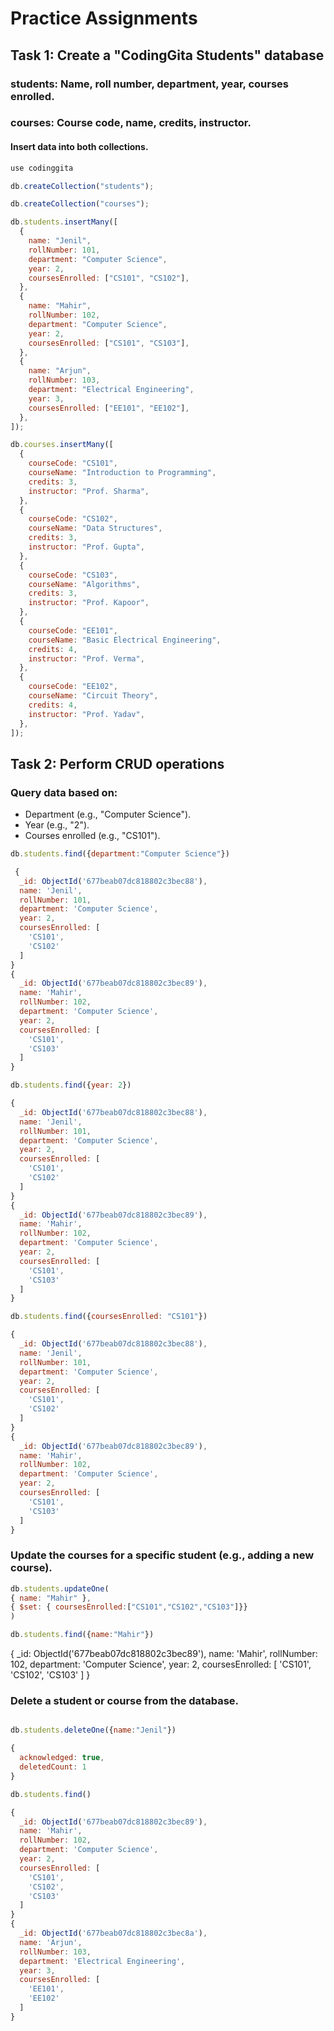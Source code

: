 #  Practice Assignments

## Task 1: Create a "CodingGita Students" database
### students: Name, roll number, department, year, courses enrolled.
### courses: Course code, name, credits, instructor.
#### Insert data into both collections.


```javascript
use codinggita
```

```js
db.createCollection("students");
```

```js 
db.createCollection("courses");
```



```javascript
db.students.insertMany([
  {
    name: "Jenil",
    rollNumber: 101,
    department: "Computer Science",
    year: 2,
    coursesEnrolled: ["CS101", "CS102"],
  },
  {
    name: "Mahir",
    rollNumber: 102,
    department: "Computer Science",
    year: 2,
    coursesEnrolled: ["CS101", "CS103"],
  },
  {
    name: "Arjun",
    rollNumber: 103,
    department: "Electrical Engineering",
    year: 3,
    coursesEnrolled: ["EE101", "EE102"],
  },
]);
```

```javascript
db.courses.insertMany([
  {
    courseCode: "CS101",
    courseName: "Introduction to Programming",
    credits: 3,
    instructor: "Prof. Sharma",
  },
  {
    courseCode: "CS102",
    courseName: "Data Structures",
    credits: 3,
    instructor: "Prof. Gupta",
  },
  {
    courseCode: "CS103",
    courseName: "Algorithms",
    credits: 3,
    instructor: "Prof. Kapoor",
  },
  {
    courseCode: "EE101",
    courseName: "Basic Electrical Engineering",
    credits: 4,
    instructor: "Prof. Verma",
  },
  {
    courseCode: "EE102",
    courseName: "Circuit Theory",
    credits: 4,
    instructor: "Prof. Yadav",
  },
]);
```

## Task 2: Perform CRUD operations

### Query data based on:
- Department (e.g., "Computer Science").
- Year (e.g., "2").
- Courses enrolled (e.g., "CS101").

```javascript
db.students.find({department:"Computer Science"})

 {
  _id: ObjectId('677beab07dc818802c3bec88'),
  name: 'Jenil',
  rollNumber: 101,
  department: 'Computer Science',
  year: 2,
  coursesEnrolled: [
    'CS101',
    'CS102'
  ]
}
{
  _id: ObjectId('677beab07dc818802c3bec89'),
  name: 'Mahir',
  rollNumber: 102,
  department: 'Computer Science',
  year: 2,
  coursesEnrolled: [
    'CS101',
    'CS103'
  ]
}
```

```javascript
db.students.find({year: 2})

{
  _id: ObjectId('677beab07dc818802c3bec88'),
  name: 'Jenil',
  rollNumber: 101,
  department: 'Computer Science',
  year: 2,
  coursesEnrolled: [
    'CS101',
    'CS102'
  ]
}
{
  _id: ObjectId('677beab07dc818802c3bec89'),
  name: 'Mahir',
  rollNumber: 102,
  department: 'Computer Science',
  year: 2,
  coursesEnrolled: [
    'CS101',
    'CS103'
  ]
}
```

```javascript
db.students.find({coursesEnrolled: "CS101"})

{
  _id: ObjectId('677beab07dc818802c3bec88'),
  name: 'Jenil',
  rollNumber: 101,
  department: 'Computer Science',
  year: 2,
  coursesEnrolled: [
    'CS101',
    'CS102'
  ]
}
{
  _id: ObjectId('677beab07dc818802c3bec89'),
  name: 'Mahir',
  rollNumber: 102,
  department: 'Computer Science',
  year: 2,
  coursesEnrolled: [
    'CS101',
    'CS103'
  ]
}
```


### Update the courses for a specific student (e.g., adding a new course).

```javascript
db.students.updateOne(
{ name: "Mahir" },
{ $set: { coursesEnrolled:["CS101","CS102","CS103"]}}
)
```

```js
db.students.find({name:"Mahir"})
```

{
  _id: ObjectId('677beab07dc818802c3bec89'),
  name: 'Mahir',
  rollNumber: 102,
  department: 'Computer Science',
  year: 2,
  coursesEnrolled: [
    'CS101',
    'CS102',
    'CS103'
  ]
}


### Delete a student or course from the database.

```javascript

db.students.deleteOne({name:"Jenil"})

{
  acknowledged: true,
  deletedCount: 1
}

db.students.find()

{
  _id: ObjectId('677beab07dc818802c3bec89'),
  name: 'Mahir',
  rollNumber: 102,
  department: 'Computer Science',
  year: 2,
  coursesEnrolled: [
    'CS101',
    'CS102',
    'CS103'
  ]
}
{
  _id: ObjectId('677beab07dc818802c3bec8a'),
  name: 'Arjun',
  rollNumber: 103,
  department: 'Electrical Engineering',
  year: 3,
  coursesEnrolled: [
    'EE101',
    'EE102'
  ]
}
```